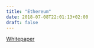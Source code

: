 ```yaml
---
title: "Ethereum"
date: 2018-07-08T22:01:13+02:00
draft: false
---
```


[Whitepaper](https://github.com/ethereum/wiki/wiki/White-Paper)